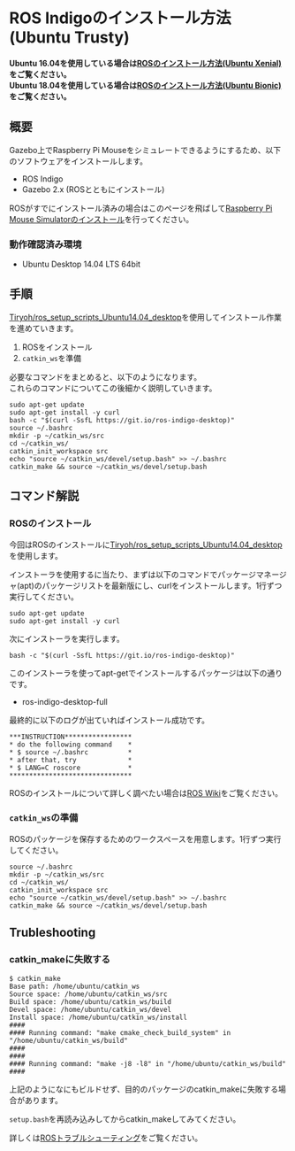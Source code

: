 # ROS Indigoのインストール方法\(Ubuntu Trusty\)

**Ubuntu 16.04を使用している場合は**[**ROSのインストール方法\(Ubuntu Xenial\)**](https://github.com/yukixx6/raspimouse_sim_tutorial/tree/7c9122da47fbadaecd28e305f94195df25a8a7ba/docs/source/how_to_install_ros_kinetic.html)**をご覧ください。**  
**Ubuntu 18.04を使用している場合は**[**ROSのインストール方法\(Ubuntu Bionic\)**](https://github.com/yukixx6/raspimouse_sim_tutorial/tree/7c9122da47fbadaecd28e305f94195df25a8a7ba/docs/source/how_to_install_ros_melodic.html)**をご覧ください。**

## 概要

Gazebo上でRaspberry Pi Mouseをシミュレートできるようにするため、以下のソフトウェアをインストールします。

* ROS Indigo
* Gazebo 2.x \(ROSとともにインストール\)

ROSがすでにインストール済みの場合はこのページを飛ばして[Raspberry Pi Mouse Simulatorのインストール](https://github.com/yukixx6/raspimouse_sim_tutorial/tree/7c9122da47fbadaecd28e305f94195df25a8a7ba/docs/source/how_to_install_simulator_trusty.html)を行ってください。

### 動作確認済み環境

* Ubuntu Desktop 14.04 LTS 64bit

## 手順

[Tiryoh/ros\_setup\_scripts\_Ubuntu14.04\_desktop](https://github.com/Tiryoh/ros_setup_scripts_Ubuntu14.04_desktop)を使用してインストール作業を進めていきます。

1. ROSをインストール
2. `catkin_ws`を準備

必要なコマンドをまとめると、以下のようになります。  
これらのコマンドについてこの後細かく説明していきます。

```text
sudo apt-get update
sudo apt-get install -y curl
bash -c "$(curl -SsfL https://git.io/ros-indigo-desktop)"
source ~/.bashrc
mkdir -p ~/catkin_ws/src
cd ~/catkin_ws/
catkin_init_workspace src
echo "source ~/catkin_ws/devel/setup.bash" >> ~/.bashrc
catkin_make && source ~/catkin_ws/devel/setup.bash
```

## コマンド解説

### ROSのインストール

今回はROSのインストールに[Tiryoh/ros\_setup\_scripts\_Ubuntu14.04\_desktop](https://github.com/Tiryoh/ros_setup_scripts_Ubuntu14.04_desktop)を使用します。

インストーラを使用するに当たり、まずは以下のコマンドでパッケージマネージャ\(apt\)のパッケージリストを最新版にし、curlをインストールします。1行ずつ実行してください。

```text
sudo apt-get update
sudo apt-get install -y curl
```

次にインストーラを実行します。

```text
bash -c "$(curl -SsfL https://git.io/ros-indigo-desktop)"
```

このインストーラを使ってapt-getでインストールするパッケージは以下の通りです。

* ros-indigo-desktop-full

最終的に以下のログが出ていればインストール成功です。

```text
***INSTRUCTION*****************
* do the following command    *
* $ source ~/.bashrc          *
* after that, try             *
* $ LANG=C roscore            *
*******************************
```

ROSのインストールについて詳しく調べたい場合は[ROS Wiki](http://wiki.ros.org/indigo/Installation/Ubuntu)をご覧ください。

### `catkin_ws`の準備

ROSのパッケージを保存するためのワークスペースを用意します。1行ずつ実行してください。

```text
source ~/.bashrc
mkdir -p ~/catkin_ws/src
cd ~/catkin_ws/
catkin_init_workspace src
echo "source ~/catkin_ws/devel/setup.bash" >> ~/.bashrc
catkin_make && source ~/catkin_ws/devel/setup.bash
```

## Trubleshooting

### catkin\_makeに失敗する

```text
$ catkin_make
Base path: /home/ubuntu/catkin_ws
Source space: /home/ubuntu/catkin_ws/src
Build space: /home/ubuntu/catkin_ws/build
Devel space: /home/ubuntu/catkin_ws/devel
Install space: /home/ubuntu/catkin_ws/install
####
#### Running command: "make cmake_check_build_system" in "/home/ubuntu/catkin_ws/build"
####
####
#### Running command: "make -j8 -l8" in "/home/ubuntu/catkin_ws/build"
####
```

上記のようになにもビルドせず、目的のパッケージのcatkin\_makeに失敗する場合があります。

`setup.bash`を再読み込みしてからcatkin\_makeしてみてください。

詳しくは[ROSトラブルシューティング](https://github.com/yukixx6/raspimouse_sim_tutorial/tree/7c9122da47fbadaecd28e305f94195df25a8a7ba/docs/source/troubleshooting/README.md#catkin_make-failed)をご覧ください。

